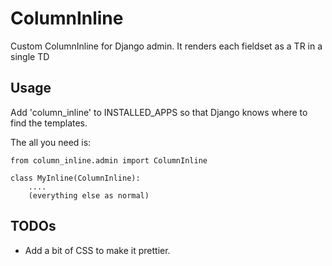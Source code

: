 ColumnInline
============

Custom ColumnInline for Django admin. It renders each fieldset as a TR in a single TD

Usage
-----

Add 'column_inline' to INSTALLED_APPS so that Django knows where to find the templates.

The all you need is:

    from column_inline.admin import ColumnInline

    class MyInline(ColumnInline):
        ....
        (everything else as normal)

TODOs
-----

 * Add a bit of CSS to make it prettier.
